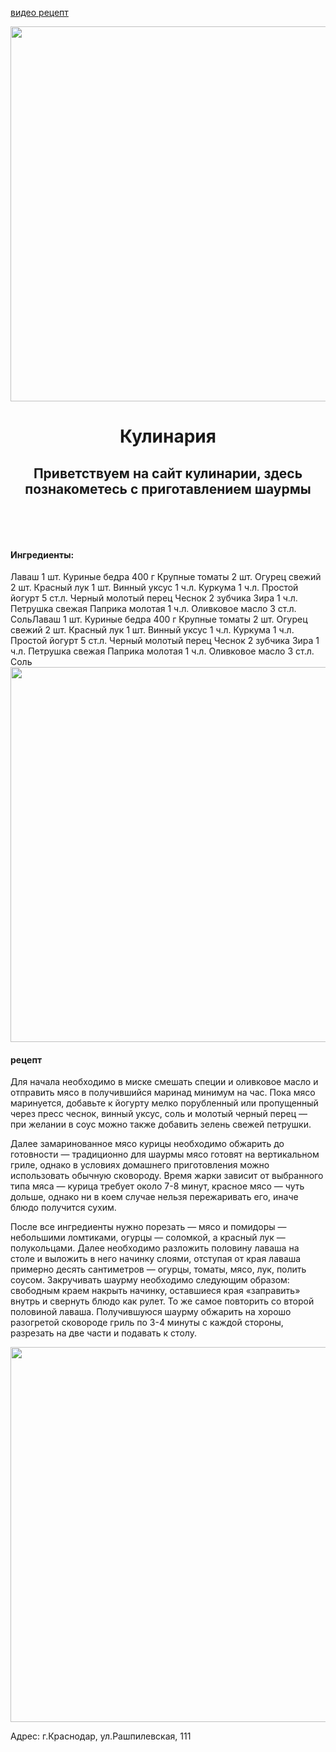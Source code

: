<html>
<body>



<a href="https://www.youtube.com/watch?v=ZYuueT0N414"> видео рецепт</a>

<img src="https://cs4.pikabu.ru/video/2016/08/12/8/og_og_1471009633325476677.jpg" width="1000px" height="600px"/>

<h1 style=";text-align:center">Кулинария</h1>

<h2> <header> Приветствуем на сайт кулинарии, здесь познакометесь с приготавлением шаурмы </header> </h2>

<html>

  

        

<h4><p>Ингредиенты:</p></h4> 
 Лаваш 1 шт.
Куриные бедра 400 г
Крупные томаты 2 шт.
Огурец свежий 2 шт.
Красный лук 1 шт.
Винный уксус 1 ч.л.
Куркума 1 ч.л.
Простой йогурт 5 ст.л.
Черный молотый перец
Чеснок 2 зубчика
Зира 1 ч.л.
Петрушка свежая
Паприка молотая 1 ч.л.
Оливковое масло 3 ст.л.
СольЛаваш 1 шт.
Куриные бедра 400 г
Крупные томаты 2 шт.
Огурец свежий 2 шт.
Красный лук 1 шт.
Винный уксус 1 ч.л.
Куркума 1 ч.л.
Простой йогурт 5 ст.л.
Черный молотый перец
Чеснок 2 зубчика
Зира 1 ч.л.
Петрушка свежая
Паприка молотая 1 ч.л.
Оливковое масло 3 ст.л.
Соль


  </body>

</html>



<img src="https://n1s1.hsmedia.ru/b1/86/94/b18694f6b9c4b3dde0559bb1ad4f1c9d/728x542_1_2510cd5a0e92fde5f9932c6586a39c7b@1200x894_0xac120003_7495140041639936822.jpeg" width="1000px" height="600px"/>






<h4>рецепт</h4>
<main>
<p>Для начала необходимо в миске смешать специи и оливковое масло и отправить мясо в получившийся маринад минимум на час. Пока мясо маринуется, добавьте к йогурту мелко порубленный или пропущенный через пресс чеснок, винный уксус, соль и молотый черный перец — при желании в соус можно также добавить зелень свежей петрушки.</p>

<p>Далее замаринованное мясо курицы необходимо обжарить до готовности — традиционно для шаурмы мясо готовят на вертикальном гриле, однако в условиях домашнего приготовления можно использовать обычную сковороду. Время жарки зависит от выбранного типа мяса — курица требует около 7-8 минут, красное мясо — чуть дольше, однако ни в коем случае нельзя пережаривать его, иначе блюдо получится сухим.</p>

<p>После все ингредиенты нужно порезать — мясо и помидоры — небольшими ломтиками, огурцы — соломкой, а красный лук — полукольцами. Далее необходимо разложить половину лаваша на столе и выложить в него начинку слоями, отступая от края лаваша примерно десять сантиметров — огурцы, томаты, мясо, лук, полить соусом. Закручивать шаурму необходимо следующим образом: свободным краем накрыть начинку, оставшиеся края «заправить» внутрь и свернуть блюдо как рулет. То же самое повторить со второй половиной лаваша.
Получившуюся шаурму обжарить на хорошо разогретой сковороде гриль по 3-4 минуты с каждой стороны, разрезать на две части и подавать к столу.</p>

<img src="https://n1s1.hsmedia.ru/74/e4/cc/74e4cca38c9b39afee9afcfad5f5913b/728x542_1_35a185bd04e5f13de466a1eb87fb75d0@1000x745_0xac120003_11522592841587642412.jpg" width="1000px" height="600px"/>


Адрес: г.Краснодар, ул.Рашпилевская, 111
</main>

</body>

<footer></footer>
  
</html>
